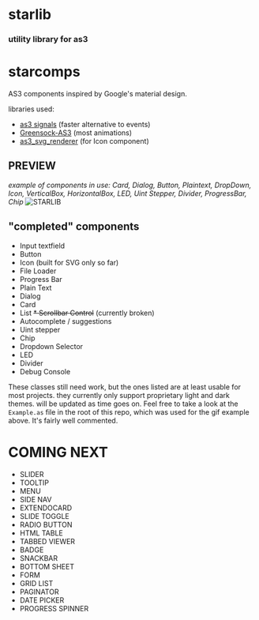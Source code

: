 # starlib
### utility library for as3

# starcomps
AS3 components inspired by Google's material design.

libraries used:
* [as3 signals](https://github.com/robertpenner/as3-signals) (faster alternative to events)
* [Greensock-AS3](https://github.com/dyxribo/GreenSock-AS3) (most animations)
* [as3_svg_renderer](https://github.com/dyxribo/as3_svg_renderer) (for Icon component)

## PREVIEW
_example of components in use: Card, Dialog, Button, Plaintext, DropDown, Icon, VerticalBox, HorizontalBox, LED, Uint Stepper, Divider, ProgressBar, Chip_ 
![STARLIB](https://github.com/blaxstar/starlib/assets/6477128/b49ea5b1-e74b-4cd3-b771-84a33c7a4a9e)


## "completed" components

* Input textfield
* Button
* Icon (built for SVG only so far)
* File Loader
* Progress Bar
* Plain Text
* Dialog
* Card
* List
~~* Scrollbar Control~~ (currently broken)
* Autocomplete / suggestions
* Uint stepper
* Chip
* Dropdown Selector
* LED
* Divider
* Debug Console

These classes still need work, but the ones listed are at least usable for most projects.
they currently only support proprietary light and dark themes. will be updated as time goes on. 
Feel free to take a look at the `Example.as` file in the root of this repo, which was used for the gif example above. It's fairly well commented.

COMING NEXT
============
* SLIDER
* TOOLTIP
* MENU
* SIDE NAV
*	EXTENDOCARD
*	SLIDE TOGGLE
*	RADIO BUTTON
*	HTML TABLE
*	TABBED VIEWER
*	BADGE
*	SNACKBAR
*	BOTTOM SHEET
*	FORM
*	GRID LIST
*	PAGINATOR
*	DATE PICKER
*	PROGRESS SPINNER


